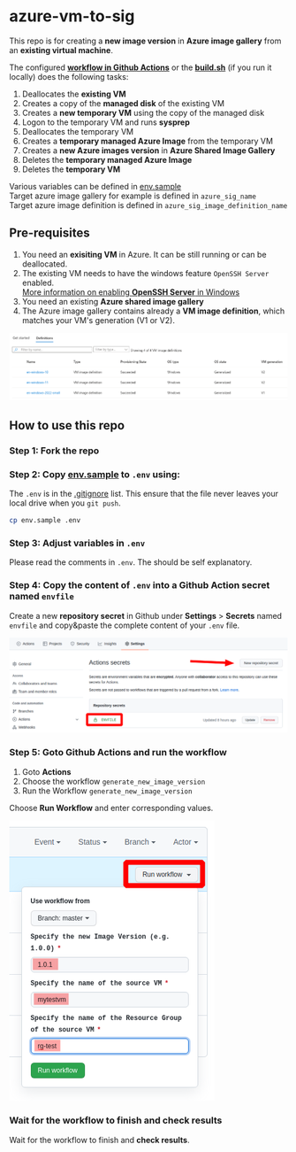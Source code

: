 # azure-vm-to-sig

This repo is for creating a **new image version** in **Azure image gallery** from an **existing virtual machine**.

The configured **[workflow in Github Actions](./.github/workflows/generate_new_image_version.yml)** or the **[build.sh](./build.sh)** (if you run it locally) does the following tasks:

1. Deallocates the **existing VM**
2. Creates a copy of the **managed disk** of the existing VM
3. Creates a **new temporary VM** using the copy of the managed disk
4. Logon to the temporary VM and runs **sysprep**
5. Deallocates the temporary VM
6. Creates a **temporary managed Azure Image** from the temporary VM
7. Creates a **new Azure images version** in **Azure Shared Image Gallery**
8. Deletes the **temporary managed Azure Image**
9. Deletes the **temporary VM**

Various variables can be defined in [env.sample](./env.sample)   
Target azure image gallery for example is defined in  `azure_sig_name`   
Target azure image definition is defined in `azure_sig_image_definition_name`

## Pre-requisites

1. You need an **exisiting VM** in Azure. It can be still running or can be deallocated.
2. The existing VM needs to have the windows feature `OpenSSH Server` enabled.  
[More information on enabling **OpenSSH Server** in Windows](https://docs.microsoft.com/en-us/windows-server/administration/openssh/openssh_install_firstuse)  
3. You need an existing **Azure shared image gallery**
4. The Azure image gallery contains already a **VM image definition**, which matches your VM's generation (V1 or V2).

![Azure SIG image definition](./docs/images/azure_sig_image_definition.png)

## How to use this repo

### Step 1: Fork the repo

### Step 2: Copy [env.sample](./env.sample) to `.env` using:

The `.env` is in the [.gitignore](./.gitignore) list. This ensure that the file never leaves your local drive when you `git push`.

```bash
cp env.sample .env
```

### Step 3: Adjust variables in `.env`

Please read the comments in `.env`. The should be self explanatory.

### Step 4: Copy the content of `.env` into a Github Action secret named `envfile`

Create a new **repository secret** in Github under **Settings** > **Secrets** named `envfile` and copy&paste the complete content of your `.env` file.

![github_secret](./docs/images/github_secret.png)

### Step 5: Goto Github Actions and run the workflow

1. Goto **Actions**
2. Choose the workflow `generate_new_image_version`
3. Run the Workflow `generate_new_image_version`

Choose **Run Workflow** and enter corresponding values.

![Step 3: Run Workflow](./docs/images/github_run_workflow.png)

### Wait for the workflow to finish and check results

Wait for the workflow to finish and **check results**.
